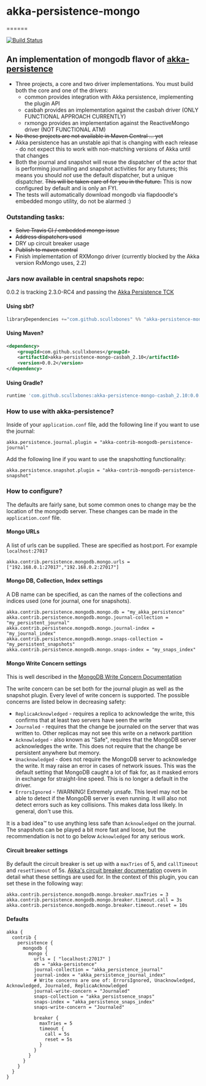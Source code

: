 # akka-persistence-mongo
======

[![Build Status](https://travis-ci.org/scullxbones/akka-persistence-mongo.png?branch=master)](https://travis-ci.org/scullxbones/akka-persistence-mongo)


## An implementation of mongodb flavor of [akka-persistence](http://akka.io)

 * Three projects, a core and two driver implementations.  You must build both the core and one of the drivers:
   * common provides integration with Akka persistence, implementing the plugin API
   * casbah provides an implementation against the casbah driver (ONLY FUNCTIONAL APPROACH CURRENTLY)
   * rxmongo provides an implementation against the ReactiveMongo driver (NOT FUNCTIONAL ATM)
 * ~~No these projects are not available in Maven Central ... yet~~
 * Akka persistence has an unstable api that is changing with each release - do not expect this to work with non-matching versions of Akka until that changes
 * Both the journal and snapshot will reuse the dispatcher of the actor that is performing journalling and snapshot activities for any futures; this means you should *not* use the default dispatcher, but a unique dispatcher.  ~~This will be taken care of for you in the future.~~  This is now configured by default and is only an FYI.
 * The tests will automatically download mongodb via flapdoodle's embedded mongo utility, do not be alarmed :)

### Outstanding tasks:

 - ~~Solve Travis CI / embedded mongo issue~~
 - ~~Address dispatchers used~~
 - DRY up circuit breaker usage
 - ~~Publish to maven central~~
 - Finish implementation of RXMongo driver (currently blocked by the Akka version RxMongo uses, 2.2)

### Jars now available in central snapshots repo:

0.0.2 is tracking 2.3.0-RC4 and passing the [Akka Persistence TCK](https://github.com/krasserm/akka-persistence-testkit)

#### Using sbt?

```scala
libraryDependencies +="com.github.scullxbones" %% "akka-persistence-mongo-casbah" % "0.0.2"
```

#### Using Maven?

```xml
<dependency>
    <groupId>com.github.scullxbones</groupId>
    <artifactId>akka-persistence-mongo-casbah_2.10</artifactId>
    <version>0.0.2</version>
</dependency>
```

#### Using Gradle?
```groovy
runtime 'com.github.scullxbones:akka-persistence-mongo-casbah_2.10:0.0.2'
```

### How to use with akka-persistence?

Inside of your `application.conf` file, add the following line if you want to use the journal:

```
akka.persistence.journal.plugin = "akka-contrib-mongodb-persistence-journal"
```

Add the following line if you want to use the snapshotting functionality:

```
akka.persistence.snapshot.plugin = "akka-contrib-mongodb-persistence-snapshot"
```

### How to configure?

The defaults are fairly sane, but some common ones to change may be the location of the mongodb server.  These changes can be made in the `application.conf` file.

#### Mongo URLs

A list of urls can be supplied.  These are specified as host:port.  For example `localhost:27017`

```
akka.contrib.persistence.mongodb.mongo.urls = ["192.168.0.1:27017","192.168.0.2:27017"]
```

#### Mongo DB, Collection, Index settings

A DB name can be specified, as can the names of the collections and indices used (one for journal, one for snapshots).

```
akka.contrib.persistence.mongodb.mongo.db = "my_akka_persistence"
akka.contrib.persistence.mongodb.mongo.journal-collection = "my_persistent_journal"
akka.contrib.persistence.mongodb.mongo.journal-index = "my_journal_index"
akka.contrib.persistence.mongodb.mongo.snaps-collection = "my_persistent_snapshots"
akka.contrib.persistence.mongodb.mongo.snaps-index = "my_snaps_index"
```

#### Mongo Write Concern settings

This is well described in the [MongoDB Write Concern Documentation](http://docs.mongodb.org/manual/core/write-concern/)

The write concern can be set both for the journal plugin as well as the snapshot plugin.  Every level of write concern is supported.  The possible concerns are listed below in decreasing safety:

 * `ReplicaAcknowledged` - requires a replica to acknowledge the write, this confirms that at least two servers have seen the write
 * `Journaled` <DEFAULT> - requires that the change be journaled on the server that was written to.  Other replicas may not see this write on a network partition
 * `Acknowledged` - also known as "Safe", requires that the MongoDB server acknowledges the write.  This does not require that the change be persistent anywhere but memory.
 * `Unacknowledged` - does not require the MongoDB server to acknowledge the write.  It may raise an error in cases of network issues.  This was the default setting that MongoDB caught a lot of flak for, as it masked errors in exchange for straight-line speed.  This is no longer a default in the driver.
 * `ErrorsIgnored` - !WARNING! Extremely unsafe.  This level may not be able to detect if the MongoDB server is even running.  It will also not detect errors such as key collisions.  This makes data loss likely.  In general, don't use this.

It is a bad idea&trade; to use anything less safe than `Acknowledged` on the journal.  The snapshots can be played a bit more fast and loose, but the recommendation is not to go below `Acknowledged` for any serious work.

#### Circuit breaker settings

By default the circuit breaker is set up with a `maxTries` of 5, and `callTimeout` and `resetTimeout` of 5s.  [Akka's circuit breaker documentation](http://doc.akka.io/docs/akka/snapshot/common/circuitbreaker.html) covers in detail what these settings are used for.  In the context of this plugin, you can set these in the following way:

```
akka.contrib.persistence.mongodb.mongo.breaker.maxTries = 3
akka.contrib.persistence.mongodb.mongo.breaker.timeout.call = 3s
akka.contrib.persistence.mongodb.mongo.breaker.timeout.reset = 10s
```

#### Defaults
```
akka {
  contrib {
    persistence {
      mongodb {
	    mongo {
	      urls = [ "localhost:27017" ]
	      db = "akka-persistence"
	      journal-collection = "akka_persistence_journal"
	      journal-index = "akka_persistence_journal_index"
	      # Write concerns are one of: ErrorsIgnored, Unacknowledged, Acknowledged, Journaled, ReplicaAcknowledged
	      journal-write-concern = "Journaled" 
	      snaps-collection = "akka_persistsence_snaps"
	      snaps-index = "akka_persistence_snaps_index"
	      snaps-write-concern = "Journaled"
	
	      breaker {
	        maxTries = 5
	        timeout {
	          call = 5s
	          reset = 5s
	        }
	      }
	    }
	  }
    }
  }
}
```
